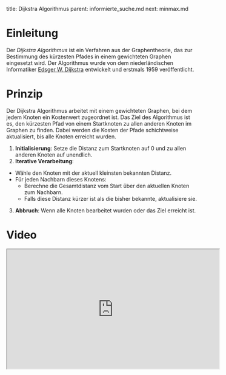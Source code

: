 title: Dijkstra Algorithmus
parent: informierte_suche.md
next: minmax.md

# Einleitung
Der *Dijkstra Algorithmus* ist ein Verfahren aus der Graphentheorie, das zur Bestimmung des kürzesten Pfades in einem gewichteten Graphen eingesetzt wird. Der Algorithmus wurde von dem niederländischen Informatiker [Edsger W. Dijkstra](https://de.wikipedia.org/wiki/Edsger_W._Dijkstra) entwickelt und erstmals 1959 veröffentlicht.

# Prinzip
Der Dijkstra Algorithmus arbeitet mit einem gewichteten Graphen, bei dem jedem Knoten ein Kostenwert zugeordnet ist. Das Ziel des Algorithmus ist es, den kürzesten Pfad von einem Startknoten zu allen anderen Knoten im Graphen zu finden. Dabei werden die Kosten der Pfade schichtweise aktualisiert, bis alle Knoten erreicht wurden.

1. **Initialisierung**: Setze die Distanz zum Startknoten auf 0 und zu allen anderen Knoten auf unendlich.
2. **Iterative Verarbeitung**:
  * Wähle den Knoten mit der aktuell kleinsten bekannten Distanz.
  * Für jeden Nachbarn dieses Knotens:
    * Berechne die Gesamtdistanz vom Start über den aktuellen Knoten zum Nachbarn.
    * Falls diese Distanz kürzer ist als die bisher bekannte, aktualisiere sie.
3. **Abbruch**: Wenn alle Knoten bearbeitet wurden oder das Ziel erreicht ist.


# Video
<iframe width="560" height="315" src="https://www.youtube.com/embed/bwqyKuRVcJ8" title="YouTube video player" allow="accelerometer; autoplay; clipboard-write; encrypted-media; gyroscope; picture-in-picture; web-share" allowfullscreen></iframe>